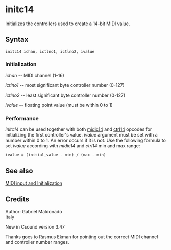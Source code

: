 <!--
id:initc14
category:Real-time MIDI:Input
-->
# initc14
Initializes the controllers used to create a 14-bit MIDI value.

## Syntax
``` csound-orc
initc14 ichan, ictlno1, ictlno2, ivalue
```

### Initialization

_ichan_ -- MIDI channel (1-16)

_ictlno1_ -- most significant byte controller number (0-127)

_ictlno2_ -- least significant byte controller number (0-127)

_ivalue_ -- floating point value (must be within 0 to 1)

### Performance

_initc14_ can be used together with both [midic14](../../opcodes/midic14) and [ctrl14](../../opcodes/ctrl14) opcodes for initializing the first controller's value. _ivalue_ argument must be set with a number within 0 to 1. An error occurs if it is not. Use the following formula to set _ivalue_ according with _midic14_ and _ctrl14_ min and max range:

```
ivalue = (initial_value - min) / (max - min)
```

## See also

[MIDI input and Initialization](../../midi/input)

## Credits

Author: Gabriel Maldonado<br>
Italy<br>

New in Csound version 3.47

Thanks goes to Rasmus Ekman for pointing out the correct MIDI channel and controller number ranges.
